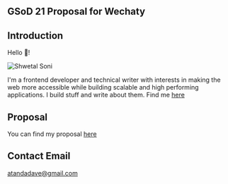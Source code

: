## GSoD 21 Proposal for Wechaty

## Introduction

Hello 👋!

![Shwetal Soni](https://avatars.githubusercontent.com/u/45256233?s=400&u=5a16803418ad38ed53caabaf5178fda80500a710&v=4)

I'm a frontend developer and technical writer with interests in making the web more accessible while building scalable and high performing applications. I build stuff and write about them. Find me [here](https://twitter.com/Davidpreneur)

## Proposal

You can find my proposal [here](https://www.dropbox.com/scl/fi/99bghzgaxa6lr138s262w/GSoD-2021-Proposal_-Creating-Easy-to-learn-Tutorials-for-beginner-users-of-Wechaty.paper?dl=0&rlkey=yyi0ugc5ixq4yrwccm4itn6pw)

## Contact Email

atandadave@gmail.com